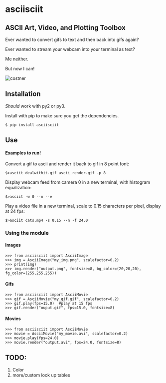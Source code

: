 asciisciit
===========

## ASCII Art, Video, and Plotting Toolbox

Ever wanted to convert gifs to text and then back into gifs again?

Ever wanted to stream your webcam into your terminal as text?

Me neither.

But now I can!

![costner](http://i.imgur.com/lncbpBm.gif)

## Installation

*Should* work with py2 or py3.

Install with pip to make sure you get the dependencies.

    $ pip install asciisciit

## Use

#### Examples to run!

Convert a gif to ascii and render it back to gif in 8 point font:

    $>asciit dealwithit.gif ascii_render.gif -p 8

Display webcam feed from camera 0 in a new terminal, with histogram equalization:

    $>asciit -w 0 --n --e

Play a video file in a new terminal, scale to 0.15 characters per pixel, display at 24 fps:

    $>asciit cats.mp4 -s 0.15 --n -f 24.0

### Using the module

#### Images

    >>> from asciisciit import AsciiImage
    >>> img = AsciiImage("my_img.png", scalefactor=0.2)
    >>> print(img)
    >>> img.render("output.png", fontsize=8, bg_color=(20,20,20), fg_color=(255,255,255))

#### Gifs

    >>> from asciisciit import AsciiMovie
    >>> gif = AsciiMovie("my_gif.gif", scalefactor=0.2)
    >>> gif.play(fps=15.0)  #play at 15 fps
    >>> gif.render("ouput.gif", fps=15.0, fontsize=8)

#### Movies

    >>> from asciisciit import AsciiMovie
    >>> movie = AsciiMovie("my_movie.avi", scalefactor=0.2)
    >>> movie.play(fps=24.0)
    >>> movie.render("output.avi", fps=24.0, fontsize=8)

## TODO:

1. Color
1. more/custom look up tables

